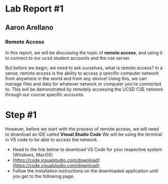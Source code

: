 # Lab Report #1
## Aaron Arellano
### Remote Access

In this report, we will be discussing the topic of **remote access**, and using it to connect to our ucsd student accounts and the cse server.

But before we begin, we need to ask ourselves, what is remote access?
In a sense, remote access is the ability to access a specific computer network from anywhere in the world and from any device!
Using this, we can manage files and data for whatever network or computer you're connected to. This will be demonstrated by remotely accessing the UCSD CSE network through our course specific accounts. 

# Step #1
However, before we start with the process of remote access, we will need to download an IDE called **Visual Studio Code**
We will be using the terminal in VS code to be able to access the network.

- Head to the link below to download VS Code for your respective system (Windows, MacOS)
- [https://code.visualstudio.com/download](https://code.visualstudio.com/download)
- Follow the installation instructions on the downloaded application until you get to the following page. 

 



